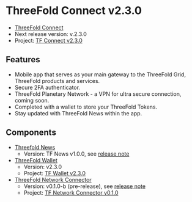 # ThreeFold Connect v2.3.0

- [ThreeFold Connect](https://github.com/threefoldtech/3Bot_connect)
- Next release version: v.2.3.0
- Project: [TF Connect v2.3.0](https://github.com/threefoldtech/3Bot_connect/projects/3)

## Features

- Mobile app that serves as your main gateway to the ThreeFold Grid, ThreeFold products and services.
- Secure 2FA authenticator.
- ThreeFold Planetary Network - a VPN for ultra secure connection, coming soon.
- Completed with a wallet to store your ThreeFold Tokens.
- Stay updated with ThreeFold News within the app.

## Components

- [Threefold News](https://github.com/threefoldtech/threefold_connect_news)
  - Version: TF News v1.0.0, see [release note](https://github.com/threefoldtech/threefold_connect_news/releases/tag/1.0)
- [ThreeFold Wallet](https://github.com/threefoldtech/3bot_wallet)
  - Version: v2.3.0
  - Project: [TF Wallet v2.3.0](https://github.com/threefoldtech/3bot_wallet/projects/1)
- [ThreeFold Network Connector](https://github.com/threefoldtech/yggdrasil-desktop-client)
  - Version: v0.1.0-b (pre-release), see [release note](https://github.com/threefoldtech/yggdrasil-desktop-client/releases/tag/v0.1.0)
  - Project: [TF Network Connector v0.1.0](https://github.com/threefoldtech/yggdrasil-desktop-client/projects/2)
